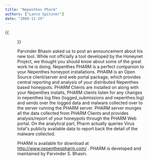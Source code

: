 ```yaml
---
title: "Nepenthes Pharm"
authors: ["Lance Spitzner"]
date: "2009-11-29"
---
```

{{<figure src="images/banner.png" alt="Banner" width="50%">}}

Parvinder Bhasin asked us to post an announcement about his new tool. While not officially a tool developed by the Honeynet Project, we thought you should know about some of the great work he is doing. Nepenthes PHARM is a perfect companion to your Nepenthes honeypot installations. PHARM is an Open Source client/server and web portal package, which provides central reporting and analysis of your distributed Nepenthes based honeypots. PHARM Clients are installed on along with your Nepenthes installs, PHARM clients listen for any changes in nepenthes log files (logged\_submissions and nepenthes.log) and sends over the logged data and malware collected over to the server running the PHARM server. PHARM server munges all the data collected from PHARM Clients and provides analysis/report of your honeypots through the PHARM Web portal. On the analytical part, Pharm actually queries Virus total's publicly available data to report back the detail of the malware collected.  
  
PHARM is available for download at http://www.nepenthespharm.com/ . PHARM is developed and maintained by Parvinder S. Bhasin.
